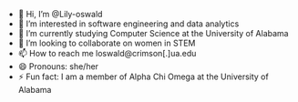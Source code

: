 - 👋 Hi, I’m @Lily-oswald
- 👀 I’m interested in software engineering and data analytics
- 🌱 I’m currently studying Computer Science at the University of Alabama
- 💞️ I’m looking to collaborate on women in STEM
- 📫 How to reach me loswald@crimson[.]ua.edu
- 😄 Pronouns: she/her
- ⚡ Fun fact: I am a member of Alpha Chi Omega at the University of Alabama
